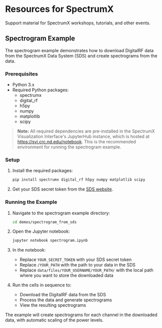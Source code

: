 # Resources for SpectrumX

Support material for SpectrumX workshops, tutorials, and other events.

## Spectrogram Example

The spectrogram example demonstrates how to download DigitalRF data from the SpectrumX Data System (SDS) and create spectrograms from the data.

### Prerequisites

- Python 3.x
- Required Python packages:
    - spectrumx
    - digital_rf
    - h5py
    - numpy
    - matplotlib
    - scipy

> **Note:** All required dependencies are pre-installed in the SpectrumX Visualization Interface's JupyterHub instance, which is hosted at <https://svi.crc.nd.edu/notebook>. This is the recommended environment for running the spectrogram example.

### Setup

1. Install the required packages:

    ```bash
    pip install spectrumx digital_rf h5py numpy matplotlib scipy
    ```

2. Get your SDS secret token from the [SDS website](https://sds.crc.nd.edu/users/generate-api-key/).

### Running the Example

1. Navigate to the spectrogram example directory:

    ```bash
    cd demos/spectrogram_from_sds
    ```

2. Open the Jupyter notebook:

    ```bash
    jupyter notebook spectrogram.ipynb
    ```

3. In the notebook:

   - Replace `YOUR_SECRET_TOKEN` with your SDS secret token
   - Replace `/YOUR_PATH` with the path to your data in the SDS
   - Replace `data/files/YOUR_USERNAME/YOUR_PATH/` with the local path where you want to store the downloaded data

4. Run the cells in sequence to:

   - Download the DigitalRF data from the SDS
   - Process the data and generate spectrograms
   - View the resulting spectrograms

The example will create spectrograms for each channel in the downloaded data, with automatic scaling of the power levels.
